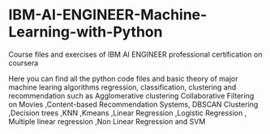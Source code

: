 # IBM-AI-ENGINEER-Machine-Learning-with-Python
Course files and exercises of IBM AI ENGINEER professional certification on coursera

Here you can find all the python code files and basic theory of major machine learing algorithms regression, classification, clustering and recommendation such as Agglomerative 
clustering Collaborative Filtering on Movies ,Content-based Recommendation Systems, DBSCAN Clustering ,Decision trees ,KNN ,Kmeans ,Linear Regression ,Logistic Regression ,
Multiple linear regression ,Non Linear Regression and SVM

